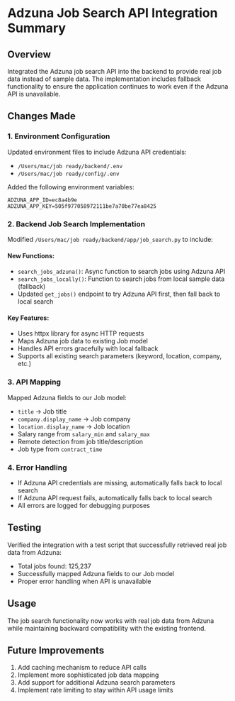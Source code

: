 # Adzuna Job Search API Integration Summary

## Overview
Integrated the Adzuna job search API into the backend to provide real job data instead of sample data. The implementation includes fallback functionality to ensure the application continues to work even if the Adzuna API is unavailable.

## Changes Made

### 1. Environment Configuration
Updated environment files to include Adzuna API credentials:
- `/Users/mac/job ready/backend/.env`
- `/Users/mac/job ready/config/.env`

Added the following environment variables:
```
ADZUNA_APP_ID=ec8a4b9e
ADZUNA_APP_KEY=505f977058972111be7a70be77ea8425
```

### 2. Backend Job Search Implementation
Modified `/Users/mac/job ready/backend/app/job_search.py` to include:

#### New Functions:
- `search_jobs_adzuna()`: Async function to search jobs using Adzuna API
- `search_jobs_locally()`: Function to search jobs from local sample data (fallback)
- Updated `get_jobs()` endpoint to try Adzuna API first, then fall back to local search

#### Key Features:
- Uses httpx library for async HTTP requests
- Maps Adzuna job data to existing Job model
- Handles API errors gracefully with local fallback
- Supports all existing search parameters (keyword, location, company, etc.)

### 3. API Mapping
Mapped Adzuna fields to our Job model:
- `title` → Job title
- `company.display_name` → Job company
- `location.display_name` → Job location
- Salary range from `salary_min` and `salary_max`
- Remote detection from job title/description
- Job type from `contract_time`

### 4. Error Handling
- If Adzuna API credentials are missing, automatically falls back to local search
- If Adzuna API request fails, automatically falls back to local search
- All errors are logged for debugging purposes

## Testing
Verified the integration with a test script that successfully retrieved real job data from Adzuna:
- Total jobs found: 125,237
- Successfully mapped Adzuna fields to our Job model
- Proper error handling when API is unavailable

## Usage
The job search functionality now works with real job data from Adzuna while maintaining backward compatibility with the existing frontend.

## Future Improvements
1. Add caching mechanism to reduce API calls
2. Implement more sophisticated job data mapping
3. Add support for additional Adzuna search parameters
4. Implement rate limiting to stay within API usage limits